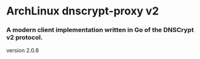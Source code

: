 # ArchLinux dnscrypt-proxy v2
### A modern client implementation written in Go of the DNSCrypt v2 protocol.

version 2.0.8
